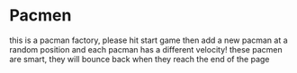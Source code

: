 # Pacmen
this is a pacman factory, please hit start game then add a new pacman at a random position and each pacman has a different velocity! these pacmen are smart, they will bounce back when they reach the end of the page 
